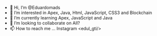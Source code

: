 - 👋 Hi, I’m @Eduardomads
- 👀 I’m interested in Apex, Java, Html, JavaScript, CSS3 and Blockchain
- 🌱 I’m currently learning Apex, JavaScript and Java
- 💞️ I’m looking to collaborate on All?
- 📫 How to reach me ... Instagram <edul_gti/>

<!---
Eduardomads/Eduardomads is a ✨ special ✨ repository because its `README.md` (this file) appears on your GitHub profile.
You can click the Preview link to take a look at your changes.
--->
